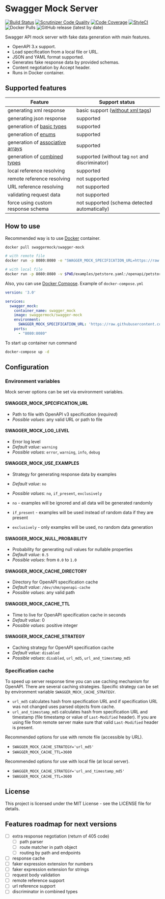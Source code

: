 # Swagger Mock Server

[![Build Status](https://travis-ci.org/swagger-mock/swagger-mock.svg?branch=master)](https://travis-ci.org/swagger-mock/swagger-mock)
[![Scrutinizer Code Quality](https://scrutinizer-ci.com/g/swagger-mock/swagger-mock/badges/quality-score.png?b=master)](https://scrutinizer-ci.com/g/swagger-mock/swagger-mock/?branch=master)
[![Code Coverage](https://scrutinizer-ci.com/g/swagger-mock/swagger-mock/badges/coverage.png?b=master)](https://scrutinizer-ci.com/g/swagger-mock/swagger-mock/?branch=master)
[![StyleCI](https://github.styleci.io/repos/145602302/shield?branch=master)](https://github.styleci.io/repos/145602302)
![Docker Pulls](https://img.shields.io/docker/pulls/swaggermock/swagger-mock)
![GitHub release (latest by date)](https://img.shields.io/github/v/release/swagger-mock/swagger-mock)

Swagger API mock server with fake data generation with main features.

* OpenAPI 3.x support.
* Load specification from a local file or URL.
* JSON and YAML format supported.
* Generates fake response data by provided schemas.
* Content negotiation by Accept header.
* Runs in Docker container.

## Supported features

| Feature | Support status |
| --- | --- |
| generating xml response | basic support ([without xml tags](https://swagger.io/docs/specification/data-models/representing-xml/)) |
| generating json response | supported |
| generation of [basic types](https://swagger.io/docs/specification/data-models/data-types/) | supported |
| generation of [enums](https://swagger.io/docs/specification/data-models/enums/) | supported |
| generation of [associative arrays](https://swagger.io/docs/specification/data-models/dictionaries/) | supported |
| generation of [combined types](https://swagger.io/docs/specification/data-models/oneof-anyof-allof-not/) | supported (without tag `not` and discriminator) |
| local reference resolving | supported |
| remote reference resolving | not supported |
| URL reference resolving | not supported |
| validating request data | not supported |
| force using custom response schema | not supported (schema detected automatically) |

## How to use

Recommended way is to use [Docker](https://www.docker.com/) container.

```bash
docker pull swaggermock/swagger-mock

# with remote file
docker run -p 8080:8080 -e "SWAGGER_MOCK_SPECIFICATION_URL=https://raw.githubusercontent.com/OAI/OpenAPI-Specification/master/examples/v3.0/petstore.yaml" --rm swaggermock/swagger-mock

# with local file
docker run -p 8080:8080 -v $PWD/examples/petstore.yaml:/openapi/petstore.yaml -e "SWAGGER_MOCK_SPECIFICATION_URL=/openapi/petstore.yaml" --rm swaggermock/swagger-mock
```

Also, you can use [Docker Compose](https://docs.docker.com/compose/). Example of `docker-compose.yml`

```yaml
version: '3.0'

services:
  swagger_mock:
    container_name: swagger_mock
    image: swaggermock/swagger-mock
    environment:
      SWAGGER_MOCK_SPECIFICATION_URL: 'https://raw.githubusercontent.com/OAI/OpenAPI-Specification/master/examples/v3.0/petstore.yaml'
    ports:
      - "8080:8080"
```

To start up container run command

```bash
docker-compose up -d
```

## Configuration

### Environment variables

Mock server options can be set via environment variables.

#### SWAGGER_MOCK_SPECIFICATION_URL

* Path to file with OpenAPI v3 specification (_required_)
* _Possible values_: any valid URL or path to file

#### SWAGGER_MOCK_LOG_LEVEL

* Error log level
* _Default value_: `warning`
* _Possible values_: `error`, `warning`, `info`, `debug`

#### SWAGGER_MOCK_USE_EXAMPLES

* Strategy for generating response data by examples
* _Default value_: `no`
* _Possible values_: `no`, `if_present`, `exclusively`

* `no` - examples will be ignored and all data will be generated randomly
* `if_present` - examples will be used instead of random data if they are present
* `exclusively` - only examples will be used, no random data generation

#### SWAGGER_MOCK_NULL_PROBABILITY

* Probability for generating null values for nullable properties
* _Default value_: `0.5`
* _Possible values_: from `0.0` to `1.0`

#### SWAGGER_MOCK_CACHE_DIRECTORY

* Directory for OpenAPI specification cache
* _Default value_: `/dev/shm/openapi-cache`
* _Possible values_: any valid path

#### SWAGGER_MOCK_CACHE_TTL

* Time to live for OpenAPI specification cache in seconds
* _Default value_: 0
* _Possible values_: positive integer

#### SWAGGER_MOCK_CACHE_STRATEGY

* Caching strategy for OpenAPI specification cache
* _Default value_: `disabled`
* _Possible values_: `disabled`, `url_md5`, `url_and_timestamp_md5`

### Specification cache

To speed up server response time you can use caching mechanism for OpenAPI. There are several caching strategies. Specific strategy can be set by environment variable `SWAGGER_MOCK_CACHE_STRATEGY`.

* `url_md5` calculates hash from specification URL and if specification URL was not changed uses parsed objects from cache.
* `url_and_timestamp_md5` calculates hash from specification URL and timestamp (file timestamp or value of `Last-Modified` header). If you are using file from remote server make sure that valid `Last-Modified` header is present. 

Recommended options for use with remote file (accessible by URL).

* `SWAGGER_MOCK_CACHE_STRATEGY='url_md5'`
* `SWAGGER_MOCK_CACHE_TTL=3600`

Recommended options for use with local file (at local server).

* `SWAGGER_MOCK_CACHE_STRATEGY='url_and_timestamp_md5'`
* `SWAGGER_MOCK_CACHE_TTL=3600`

## License

This project is licensed under the MIT License - see the LICENSE file for details.

## Features roadmap for next versions

* [ ] extra response negotiation (return of 405 code)
  * [ ] path parser
  * [ ] route matcher in path object
  * [ ] routing by path and endpoints
* [ ] response cache
* [ ] faker expression extension for numbers
* [ ] faker expression extension for strings
* [ ] request body validation
* [ ] remote reference support
* [ ] url reference support
* [ ] discriminator in combined types
